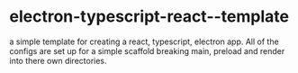 # electron-typescript-react--template
a simple template for creating a react, typescript, electron app. All of the configs are set up for a simple scaffold breaking main, preload and render into there own directories. 
